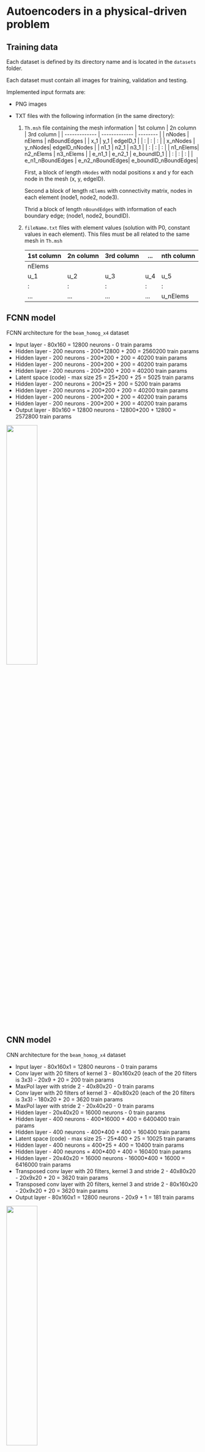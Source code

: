 # Autoencoders in a physical-driven problem

## Training data

Each dataset is defined by its directory name and is located in the `datasets` folder.

Each dataset must contain all images for training, validation and testing.

Implemented input formats are:

* PNG images

* TXT files with the following information (in the same directory):
    
    1. `Th.msh` file containing the mesh information
        | 1st column     | 2n column      | 3rd column  | 
        | ------------- | ------------- | --------    |
        | nNodes        | nElems         | nBoundEdges   |
        | x_1         | y_1         | edgeID_1   |
        | :         | :         | :   |
        | x_nNodes         | y_nNodes| edgeID_nNodes   |
        | n1_1         | n2_1        | n3_1  |
        | :         | :         | :   |
        | n1_nElems| n2_nElems | n3_nElems |
        | e_n1_1         | e_n2_1         | e_boundID_1   |
        | :         | :         | :   |
        | e_n1_nBoundEdges | e_n2_nBoundEdges| e_boundID_nBoundEdges|

        First, a block of length `nNodes` with nodal positions x and y for each node in the mesh (x, y, edgeID).

        Second a block of length `nElems` with connectivity matrix, nodes in each element (node1, node2, node3).

        Thrid a block of length `nBoundEdges` with information of each boundary edge; (node1, node2, boundID).

    2. `fileName.txt` files with element values (solution with P0, constant values in each element). This files must be all related to the same mesh in `Th.msh`

        | 1st column     | 2n column      | 3rd column  | ...  | nth column  | 
        | ------------- | ------------- | --------    | --------    | --------    |
        | nElems        |          |    |
        | u_1         | u_2         | u_3   | u_4   | u_5   |
        | :         | :         | :   | :   | :   |
        | ...         | ...         | ...   | ...   | u_nElems   |
         

## FCNN model

FCNN architecture for the `beam_homog_x4` dataset

- Input layer - 80x160 = 12800 neurons - 0 train params
- Hidden layer - 200 neurons - 200*12800 + 200 = 2560200 train params
- Hidden layer - 200 neurons - 200*200 + 200 = 40200 train params
- Hidden layer - 200 neurons - 200*200 + 200 = 40200 train params
- Hidden layer - 200 neurons - 200*200 + 200 = 40200 train params
- Latent space (code) - max size 25 = 25*200 + 25 = 5025 train params
- Hidden layer - 200 neurons = 200*25 + 200 = 5200 train params
- Hidden layer - 200 neurons = 200*200 + 200 = 40200 train params
- Hidden layer - 200 neurons - 200*200 + 200 = 40200 train params
- Hidden layer - 200 neurons - 200*200 + 200 = 40200 train params
- Output layer - 80x160 = 12800 neurons - 12800*200 + 12800 = 2572800 train params

<img src="./results/buildModelFCNN_beam_homog_x4_readme.png" width="40%" height="40%" />

## CNN model

CNN architecture for the `beam_homog_x4` dataset

- Input layer - 80x160x1 = 12800 neurons - 0 train params
- Conv layer with 20 filters of kernel 3 - 80x160x20 (each of the 20 filters is 3x3) - 20x9 + 20 = 200 train params
- MaxPol layer with stride 2 - 40x80x20 - 0 train params
- Conv layer with 20 filters of kernel 3 - 40x80x20 (each of the 20 filters is 3x3) - 180x20 + 20 = 3620 train params
- MaxPol layer with stride 2 - 20x40x20 - 0 train params
- Hidden layer - 20x40x20 = 16000 neurons - 0 train params
- Hidden layer - 400 neurons - 400*16000 + 400 = 6400400 train params
- Hidden layer - 400 neurons - 400*400 + 400 = 160400 train params
- Latent space (code) - max size 25 - 25*400 + 25 = 10025 train params
- Hidden layer - 400 neurons = 400*25 + 400 = 10400 train params
- Hidden layer - 400 neurons = 400*400 + 400 = 160400 train params
- Hidden layer - 20x40x20 = 16000 neurons - 16000*400 + 16000 = 6416000 train params
- Transposed conv layer with 20 filters, kernel 3 and stride 2 - 40x80x20 - 20x9x20 + 20 = 3620 train params
- Transposed conv layer with 20 filters, kernel 3 and stride 2 - 80x160x20 - 20x9x20 + 20 = 3620 train params
- Output layer - 80x160x1 = 12800 neurons - 20x9 + 1 = 181 train params

<img src="./results/buildModelCNN_beam_simp_txt_4_readme.png" width="40%" height="40%" />

# Results

## 1. "beam_homog_x4" dataset using a FCNN

### Training, validation and testing datasets

<img src="./results/loadData_beam_homog_x4_readme.png" width="40%" height="40%" />

### Building and compiling model

<p float="left">
  <img src="./results/buildModel_beam_homog_x4_readme.png" width="40%" height="40%" />
  <img src="./results/compileModel_beam_homog_x4_readme.png" width="40%" height="40%" />
</p>


### Autoencoder training

Training parameters and loss functions obtained durig training.

<p float="left">
  <img src="./results/trainModel_beam_homog_x4_readme.png" width="30%" height="30%" />
  <img src="./results/beam_homog_x4_training_readme.png" width="60%" height="60%" />
</p>

### Prediction results

Results obtained using the autoencoder. 

First row corresponds to the original
image and last row are the recevered image after being passed through
the autoencoder. The middle row corresponds to the latent space (code) representaion, where the
information is compressed preserving the accuracy.

| Layer     | Resolution | Size | Compression rate |
| ------------- | ------------- | ------------- |  ------------- |
| Original image |  80x160x1  | 12800 | 1 |
| Latent space | 5x5    | 25 (only 7 non-zero) | 1800 |
| Reconstructed image | 80x160x1  | 12800 | 1 |

<img src="./results/beam_homog_x4_prediction_readme.png" width="200%" height="200%" />

## 2. "beam_simp_x4" dataset using a CNN

### Training, validation and testing datasets

<img src="./results/loadData_beam_simp_x4_readme.png" width="40%" height="40%" />

### Building and compiling model

<p float="left">
  <img src="./results/buildModel_beam_simp_x4_readme.png" width="40%" height="40%" />
  <img src="./results/compileModel_beam_simp_x4_readme.png" width="40%" height="40%" />
</p>


### Autoencoder training

Training parameters and loss functions obtained durig training.

<p float="left">
  <img src="./results/trainModel_beam_simp_x4_readme.png" width="30%" height="30%" />
  <img src="./results/beam_simp_x4_training_readme.png" width="60%" height="60%" />
</p>

### Prediction results

Results obtained using the autoencoder. 

First row corresponds to the original
image and last row are the recevered image after being passed through
the autoencoder. The middle row corresponds to the latent space (code) representaion, where the
information is compressed preserving the accuracy.

| Layer     | Resolution | Size | Compression rate |
| ------------- | ------------- | ------------- |  ------------- |
| Original image |  80x160x1  | 12800 | 1 |
| Latent space | 5x5    | 25 (only 17 non-zero) | 750 |
| Reconstructed image | 80x160x1  | 12800 | 1 |

<img src="./results/beam_simp_x4_prediction_readme.png" width="300%" height="300%" />